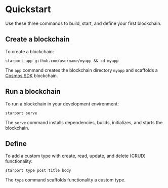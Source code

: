 # Quickstart

Use these three commands to build, start, and define your first blockchain.

## Create a blockchain

To create a blockchain:

```
starport app github.com/username/myapp && cd myapp
```

The `app` command creates the blockchain directory `myapp` and scaffolds a [Cosmos SDK](https://docs.cosmos.network/) blockchain.

## Run a blockchain

To run a blockchain in your development environment:

```
starport serve
```

The `serve` command installs dependencies, builds, initializes, and starts the blockchain.

## Define

To add a custom type with create, read, update, and delete (CRUD) functionality:

```
starport type post title body
```

The `type` command scaffolds functionality a custom type.

<!-- link to starport tutorial for 2 blockchains? -->
